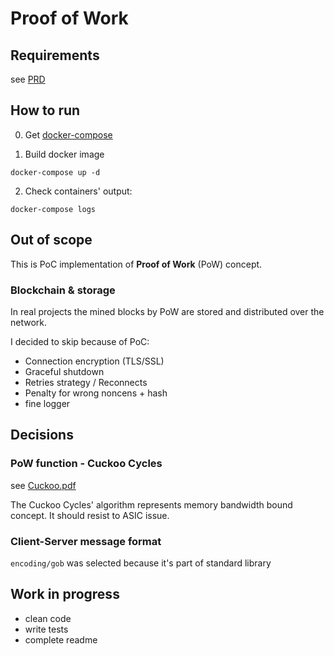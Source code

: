 # Proof of Work

## Requirements

see [PRD](docs/PRD.md)

## How to run

0. Get [docker-compose](https://docs.docker.com/compose/install/)

1. Build docker image 

```shell
docker-compose up -d
```

2. Check containers' output:

```shell
docker-compose logs
```

## Out of scope

This is PoC implementation of **Proof of Work** (PoW) concept.

### Blockchain & storage

In real projects the mined blocks by PoW are stored and distributed over the network.

I decided to skip because of PoC:

- Connection encryption (TLS/SSL)
- Graceful shutdown
- Retries strategy / Reconnects
- Penalty for wrong noncens + hash
- fine logger

## Decisions

### PoW function - Cuckoo Cycles

see [Cuckoo.pdf](https://github.com/tromp/cuckoo/blob/master/doc/cuckoo.pdf)

The Cuckoo Cycles' algorithm represents memory bandwidth bound concept.
It should resist to ASIC issue. 

### Client-Server message format

`encoding/gob` was selected because it's part of standard library 

## Work in progress

- clean code
- write tests
- complete readme

